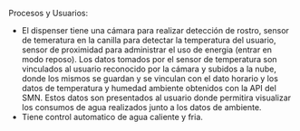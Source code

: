 Procesos y Usuarios:
- El dispenser tiene una cámara para realizar detección de rostro, sensor de temeratura en la canilla para detectar la temperatura del usuario,
 sensor de proximidad para administrar el uso de energia (entrar en modo reposo). Los datos tomados por el sensor de temperatura son vinculados al usuario
reconocido por la cámara y subidos a la nube, donde los mismos se guardan y se vinculan con el dato horario y los datos de temperatura y humedad ambiente 
obtenidos con la API del SMN. Estos datos son presentados al usuario donde permitira visualizar los consumos de agua realizados junto a los datos de ambiente.
- Tiene control automatico de agua caliente y fria.
